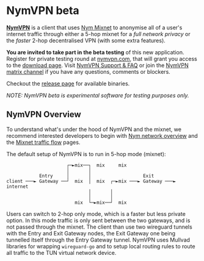 # NymVPN beta

[**NymVPN**](https://nymvpn.com/en) is a client that uses [Nym Mixnet](https://nymtech.net) to anonymise all of a user's internet traffic through either a 5-hop mixnet for a *full network privacy* or the *faster* 2-hop decentralised VPN (with some extra features).


**You are invited to take part in the beta testing** of this new application. Register for private testing round at [nymvpn.com](https://nymvpn.com/en), that will grant you access to the [download page](https://nymvpn.com/download). Visit [NymVPN Support & FAQ](https://nymvpn.com/en/support) or join the [NymVPN matrix channel](https://matrix.to/#/#NymVPN:nymtech.chat) if you have any questions, comments or blockers.

Checkout the [release page](https://github.com/nymtech/nym-vpn-client/releases) for available binaries.

*NOTE: NymVPN beta is experimental software for testing purposes only.*


## NymVPN Overview

To understand what's under the hood of NymVPN and the mixnet, we recommend interested developers to begin with [Nym network overview](https://nymtech.net/docs/architecture/network-overview.html) and the [Mixnet traffic flow](https://nymtech.net/docs/architecture/traffic-flow.html) pages.

The default setup of NymVPN is to run in 5-hop mode (mixnet):

```
                      ┌─►mix──┐  mix     mix
                      │       │
            Entry     │       │                   Exit
client ───► Gateway ──┘  mix  │  mix  ┌─►mix ───► Gateway ───► internet
                              │       │
                              │       │
                         mix  └─►mix──┘  mix
```

Users can switch to 2-hop only mode, which is a faster but less private option. In this mode traffic is only sent between the two gateways, and is not passed through the mixnet. The client than use two wireguard tunnels with the Entry and Exit Gateway nodes, the Exit Gateway one being tunnelled itself through the Entry Gateway tunnel. NymVPN uses Mullvad libraries for wrapping `wireguard-go` and to setup local routing rules to route all traffic to the TUN virtual network device.
